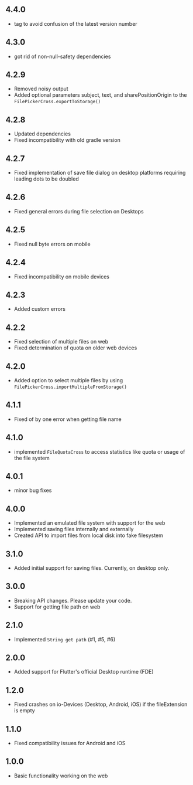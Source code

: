 ## 4.4.0

* tag to avoid confusion of the latest version number

## 4.3.0

* got rid of non-null-safety dependencies

## 4.2.9

* Removed noisy output
* Added optional parameters subject, text, and sharePositionOrigin to the `FilePickerCross.exportToStorage()` 

## 4.2.8

* Updated dependencies
* Fixed incompatibility with old gradle version

## 4.2.7

* Fixed implementation of save file dialog on desktop platforms requiring leading dots to be doubled

## 4.2.6

* Fixed general errors during file selection on Desktops

## 4.2.5

* Fixed null byte errors on mobile

## 4.2.4

* Fixed incompatibility on mobile devices

## 4.2.3

* Added custom errors

## 4.2.2

* Fixed selection of multiple files on web
* Fixed determination of quota on older web devices

## 4.2.0

* Added option to select multiple files by using `FilePickerCross.importMultipleFromStorage()`

## 4.1.1

* Fixed of by one error when getting file name

## 4.1.0

* implemented `FileQuotaCross` to access statistics like quota or usage of the file system

## 4.0.1

* minor bug fixes

## 4.0.0

* Implemented an emulated file system with support for the web
* Implemented saving files internally and externally
* Created API to import files from local disk into fake filesystem

## 3.1.0

* Added initial support for saving files. Currently, on desktop only.

## 3.0.0

* Breaking API changes. Please update your code.
* Support for getting file path on web

## 2.1.0

* Implemented `String get path` (#1, #5, #6)

## 2.0.0

* Added support for Flutter's official Desktop runtime (FDE)

## 1.2.0

* Fixed crashes on io-Devices (Desktop, Android, iOS) if the fileExtension is empty

## 1.1.0

* Fixed compatibility issues for Android and iOS

## 1.0.0

* Basic functionality working on the web
